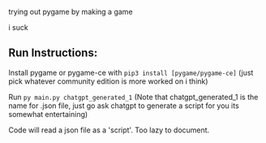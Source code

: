 trying out pygame by making a game

i suck

## Run Instructions:
Install pygame or pygame-ce with `pip3 install [pygame/pygame-ce]` (just pick whatever community edition is more worked on i think)

Run `py main.py chatgpt_generated_1` (Note that chatgpt_generated_1 is the name for .json file, just go ask chatgpt to generate a script for you its somewhat entertaining)

Code will read a json file as a 'script'. Too lazy to document.
